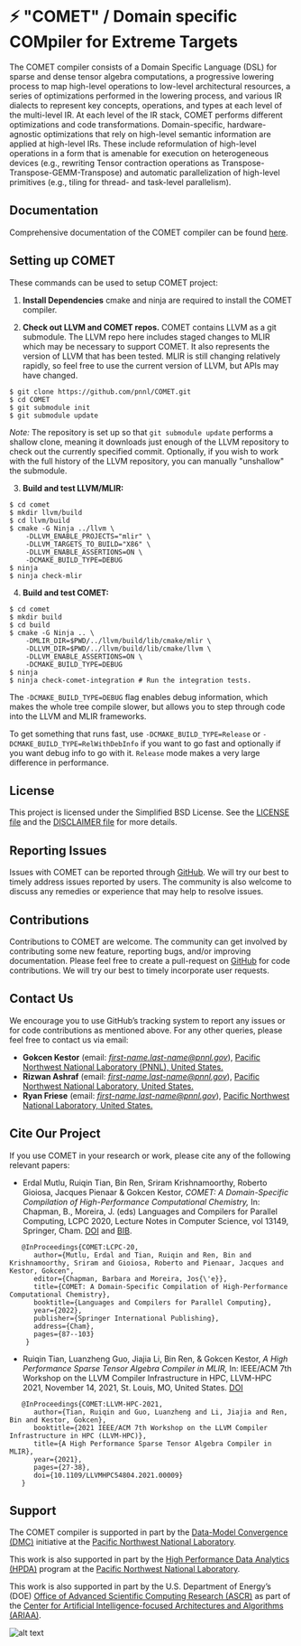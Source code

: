 
# ⚡️ "COMET" / Domain specific COMpiler for Extreme Targets

The COMET compiler consists of a Domain Specific Language (DSL) for sparse and dense tensor algebra computations, a progressive lowering process to map high-level operations to low-level architectural resources, a series of optimizations performed in the lowering process, and various IR dialects to represent key concepts, operations, and types at each level of the multi-level IR. At each level of the IR stack, COMET performs different optimizations and code transformations. Domain-specific, hardware- agnostic optimizations that rely on high-level semantic information are applied at high-level IRs. These include reformulation of high-level operations in a form that is amenable for execution on heterogeneous devices (e.g., rewriting Tensor contraction operations as Transpose-Transpose-GEMM-Transpose) and automatic parallelization of high-level primitives (e.g., tiling for thread- and task-level parallelism).

## Documentation

Comprehensive documentation of the COMET compiler can be found [here](https://pnnl-comet.readthedocs.io/).

## Setting up COMET

These commands can be used to setup COMET project:

1) **Install Dependencies** cmake and ninja are required to install the COMET compiler.

2) **Check out LLVM and COMET repos.**  COMET contains LLVM as a git
submodule.  The LLVM repo here includes staged changes to MLIR which
may be necessary to support COMET.  It also represents the version of
LLVM that has been tested.  MLIR is still changing relatively rapidly,
so feel free to use the current version of LLVM, but APIs may have
changed.

```
$ git clone https://github.com/pnnl/COMET.git
$ cd COMET
$ git submodule init
$ git submodule update
```

*Note:* The repository is set up so that `git submodule update` performs a 
shallow clone, meaning it downloads just enough of the LLVM repository to check 
out the currently specified commit. Optionally, if you wish to work with the full history of
the LLVM repository, you can manually "unshallow" the submodule.

3) **Build and test LLVM/MLIR:**

```
$ cd comet
$ mkdir llvm/build
$ cd llvm/build
$ cmake -G Ninja ../llvm \
    -DLLVM_ENABLE_PROJECTS="mlir" \
    -DLLVM_TARGETS_TO_BUILD="X86" \
    -DLLVM_ENABLE_ASSERTIONS=ON \
    -DCMAKE_BUILD_TYPE=DEBUG
$ ninja
$ ninja check-mlir
```

4) **Build and test COMET:**

```
$ cd comet
$ mkdir build
$ cd build
$ cmake -G Ninja .. \
    -DMLIR_DIR=$PWD/../llvm/build/lib/cmake/mlir \
    -DLLVM_DIR=$PWD/../llvm/build/lib/cmake/llvm \
    -DLLVM_ENABLE_ASSERTIONS=ON \
    -DCMAKE_BUILD_TYPE=DEBUG
$ ninja
$ ninja check-comet-integration # Run the integration tests.
```

The `-DCMAKE_BUILD_TYPE=DEBUG` flag enables debug information, which makes the
whole tree compile slower, but allows you to step through code into the LLVM
and MLIR frameworks.

To get something that runs fast, use `-DCMAKE_BUILD_TYPE=Release` or
`-DCMAKE_BUILD_TYPE=RelWithDebInfo` if you want to go fast and optionally if
you want debug info to go with it.  `Release` mode makes a very large difference
in performance.

## License

This project is licensed under the Simplified BSD License. 
See the [LICENSE file](https://github.com/pnnl/COMET/blob/master/LICENSE)
and the [DISCLAIMER file](https://github.com/pnnl/COMET/blob/master/DISCLAIMER.txt) for more details.

## Reporting Issues

Issues with COMET can be reported through [GitHub](https://github.com/pnnl/COMET/issues). 
We will try our best to timely address issues reported by users. 
The community is also welcome to discuss any remedies or experience that may help to resolve issues.

## Contributions

Contributions to COMET are welcome. The community can get involved by contributing some new feature, reporting bugs, and/or improving documentation. 
Please feel free to create a pull-request on [GitHub](https://github.com/pnnl/COMET/pulls) for code contributions. 
We will try our best to timely incorporate user requests.

## Contact Us

We encourage you to use GitHub’s tracking system to report any issues or for code contributions as mentioned above. 
For any other queries, please feel free to contact us via email:
* **Gokcen Kestor** (email: *first-name.last-name@pnnl.gov*), [Pacific Northwest National Laboratory (PNNL), United States.](https://www.pnnl.gov/)
* **Rizwan Ashraf** (email: *first-name.last-name@pnnl.gov*), [Pacific Northwest National Laboratory, United States.](https://www.pnnl.gov/)
* **Ryan Friese** (email: *first-name.last-name@pnnl.gov*), [Pacific Northwest National Laboratory, United States.](https://www.pnnl.gov/)

## Cite Our Project

If you use COMET in your research or work, please cite any of the following relevant papers:

* Erdal Mutlu, Ruiqin Tian, Bin Ren, Sriram Krishnamoorthy, Roberto Gioiosa, Jacques Pienaar & Gokcen Kestor, *COMET: A Domain-Specific Compilation of High-Performance Computational Chemistry,* In: Chapman, B., Moreira, J. (eds) Languages and Compilers for Parallel Computing, LCPC 2020, Lecture Notes in Computer Science, vol 13149, Springer, Cham. [DOI](https://doi.org/10.1007/978-3-030-95953-1_7) and [BIB](https://citation-needed.springer.com/v2/references/10.1007/978-3-030-95953-1_7?format=bibtex&flavour=citation).
```
   @InProceedings{COMET:LCPC-20,
      author={Mutlu, Erdal and Tian, Ruiqin and Ren, Bin and Krishnamoorthy, Sriram and Gioiosa, Roberto and Pienaar, Jacques and Kestor, Gokcen",
      editor={Chapman, Barbara and Moreira, Jos{\'e}},
      title={COMET: A Domain-Specific Compilation of High-Performance Computational Chemistry},
      booktitle={Languages and Compilers for Parallel Computing},
      year={2022},
      publisher={Springer International Publishing},
      address={Cham},
      pages={87--103}
    }
```
* Ruiqin Tian, Luanzheng Guo, Jiajia Li, Bin Ren, & Gokcen Kestor, *A High Performance Sparse Tensor Algebra Compiler in MLIR,* In: IEEE/ACM 7th Workshop on the LLVM Compiler Infrastructure in HPC, LLVM-HPC 2021, November 14, 2021, St. Louis, MO, United States. [DOI](https://doi.org/10.1109/LLVMHPC54804.2021.00009) 
```
   @InProceedings{COMET:LLVM-HPC-2021,
      author={Tian, Ruiqin and Guo, Luanzheng and Li, Jiajia and Ren, Bin and Kestor, Gokcen},
      booktitle={2021 IEEE/ACM 7th Workshop on the LLVM Compiler Infrastructure in HPC (LLVM-HPC)}, 
      title={A High Performance Sparse Tensor Algebra Compiler in MLIR}, 
      year={2021},
      pages={27-38},
      doi={10.1109/LLVMHPC54804.2021.00009}
   }
```

## Support

The COMET compiler is supported in part by the [Data-Model Convergence (DMC)](https://www.pnnl.gov/projects/dmc) 
initiative at the [Pacific Northwest National Laboratory](https://www.pnnl.gov/).

This work is also supported in part by the [High Performance Data Analytics (HPDA)](https://www.pnnl.gov/computing/HPDA/) program
at the [Pacific Northwest National Laboratory](https://www.pnnl.gov/).
 
This work is also supported in part by the U.S. Department of Energy’s (DOE) [Office of Advanced Scientific Computing Research (ASCR)](https://www.energy.gov/science/ascr/advanced-scientific-computing-research>)
as part of the [Center for Artificial Intelligence-focused Architectures and Algorithms (ARIAA)](https://www.pnnl.gov/projects/co-design-center-artificial-intelligence-focused-architectures-and-algorithms).

![alt text](https://github.com/pnnl/COMET/blob/master/docs/source/DMC_PNNL.jpeg)
